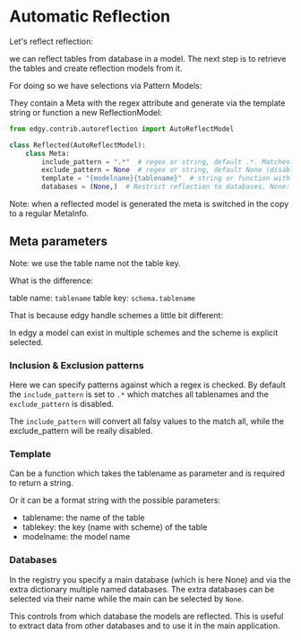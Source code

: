 # Automatic Reflection

Let's reflect reflection:

we can reflect tables from database in a model. The next step is to retrieve the tables
and create reflection models from it.

For doing so we have selections via Pattern Models:

They contain a Meta with the regex attribute and generate via the template string or function a new ReflectionModel:


```python
from edgy.contrib.autoreflection import AutoReflectModel

class Reflected(AutoReflectModel):
    class Meta:
        include_pattern = ".*"  # regex or string, default .*. Matches against the tablename
        exclude_pattern = None  # regex or string, default None (disabled). Matches against the tablename
        template = "{modelname}{tablename}"  # string or function with arguments tablename, modelname, tablekey
        databases = (None,)  # Restrict reflection to databases. None: main database of registry, string extra databases of registry
```

Note: when a reflected model is generated the meta is switched in the copy to a regular MetaInfo.

## Meta parameters

Note: we use the table name not the table key.

What is the difference:

table name: `tablename`
table key: `schema.tablename`

That is because edgy handle schemes a little bit different:

In edgy a model can exist in multiple schemes and the scheme is explicit selected.

### Inclusion & Exclusion patterns

Here we can specify patterns against which a regex is checked. By default the `include_pattern` is set to
`.*` which matches all tablenames and the `exclude_pattern` is disabled.

The `include_pattern` will convert all falsy values to the match all, while the exclude_pattern will be really disabled.

### Template

Can be a function which takes the tablename as parameter and is required to return a string.

Or it can be a format string with the possible parameters:

- tablename: the name of the table
- tablekey: the key (name with scheme) of the table
- modelname: the model name

### Databases

In the registry you specify a main database (which is here None) and via the extra dictionary multiple named databases.
The extra databases can be selected via their name while the main can be selected by `None`.

This controls from which database the models are reflected. This is useful to extract data from other databases and to use it in the main application.
